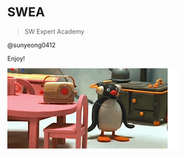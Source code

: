  # SWEA

> SW Expert Academy

@sunyeong0412

Enjoy!

![image-20220121030217870](README.assets/image-20220121030217870.png)